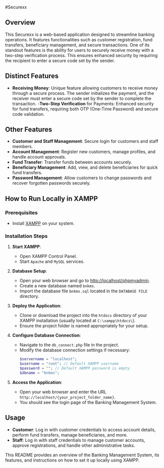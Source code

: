 #Securexx

## Overview
This Securexx is a web-based application designed to streamline banking operations. It features functionalities such as customer registration, fund transfers, beneficiary management, and secure transactions. One of its standout features is the ability for users to securely receive money with a two-step verification process. This ensures enhanced security by requiring the recipient to enter a secure code set by the sender.

## Distinct Features
- **Receiving Money**: Unique feature allowing customers to receive money through a secure process. The sender initializes the payment, and the receiver must enter a secure code set by the sender to complete the transaction.
-**Two-Step Verification** for Payments: Enhanced security for fund transfers, requiring both OTP (One-Time Password) and secure code validation.

## Other Features
- **Customer and Staff Management**: Secure login for customers and staff members.
- **Account Management**: Register new customers, manage profiles, and handle account approvals.
- **Fund Transfer**: Transfer funds between accounts securely.
- **Beneficiary Management**: Add, view, and delete beneficiaries for quick fund transfers.
- **Password Management**: Allow customers to change passwords and recover forgotten passwords securely.


## How to Run Locally in XAMPP

### Prerequisites
- Install [XAMPP](https://www.apachefriends.org/index.html) on your system.

### Installation Steps
1. **Start XAMPP**:
   - Open XAMPP Control Panel.
   - Start `Apache` and `MySQL` services.

2. **Database Setup**:
   - Open your web browser and go to [http://localhost/phpmyadmin](http://localhost/phpmyadmin).
   - Create a new database named `bnkms`.
   - Import the database file `bnkms.sql` located in the `DATABASE FILE` directory.

3. **Deploy the Application**:
   - Clone or download the project into the `htdocs` directory of your XAMPP installation (usually located at `C:\xampp\htdocs\`).
   - Ensure the project folder is named appropriately for your setup.

4. **Configure Database Connection**:
   - Navigate to the `db_connect.php` file in the project.
   - Modify the database connection settings if necessary:
     ```php
     $servername = "localhost";
     $username = "root"; // Default XAMPP username
     $password = ""; // Default XAMPP password is empty
     $dbname = "bnkms";
     ```

5. **Access the Application**:
   - Open your web browser and enter the URL `http://localhost/{your_project_folder_name}`.
   - You should see the login page of the Banking Management System.

## Usage
- **Customer**: Log in with customer credentials to access account details, perform fund transfers, manage beneficiaries, and more.
- **Staff**: Log in with staff credentials to manage customer accounts, approve registrations, and handle other administrative tasks.

This README provides an overview of the Banking Management System, its features, and instructions on how to set it up locally using XAMPP.

